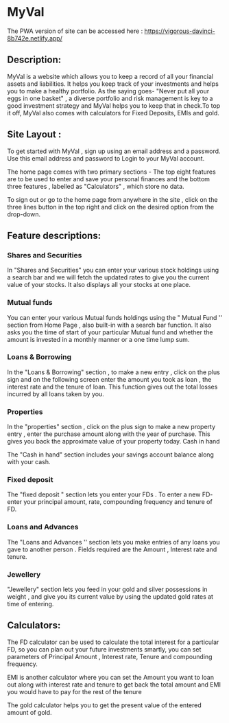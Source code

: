 # MyVal
 
 
 The PWA version of site can be accessed here : https://vigorous-davinci-8b742e.netlify.app/
 
 
## Description:
MyVal is a website which allows you to keep a record of all your financial assets and liabilities. It helps you keep track of your investments and helps you to make a healthy portfolio. As the saying goes- "Never put all your eggs in one basket" , a diverse portfolio and risk management is key to a good investment strategy and MyVal helps you to keep that in check.To top it off, MyVal also comes with calculators for Fixed Deposits, EMIs and gold. 

## Site Layout :
To get started with MyVal , sign up using an email address and a password. Use this email address and password to Login to your MyVal account. 

The home page comes with two primary sections - The top eight features are to be used to enter and save your personal finances and the bottom three features , labelled as "Calculators" , which store no data.

To sign out or go to the home page from anywhere in the site , click on the three lines button in the top right and click on the desired option from the drop-down.

## Feature descriptions:


### Shares and Securities

In "Shares and Securities" you can enter your various stock holdings using a search bar and we will fetch the updated rates to give you the current value of your stocks. It also displays all your stocks at one place.

### Mutual funds

You can enter your various Mutual funds holdings using the " Mutual Fund '' section from Home Page , also built-in with a search bar function. It also asks you the time of start of your particular Mutual fund and whether the amount is invested in a monthly manner or a one time lump sum.

### Loans & Borrowing

In the "Loans & Borrowing" section , to make a new entry , click on the plus sign and on the following screen enter the amount you took as loan , the interest rate and the tenure of loan. This function gives out the total losses incurred by all loans taken by you.

### Properties

In the "properties" section , click on the plus sign to make a new property entry , enter the purchase amount along with the year of purchase. This gives you back the approximate value of your property today. 
Cash in hand

The "Cash in hand" section includes your savings account balance along with your cash.

### Fixed deposit

The "fixed deposit " section lets you enter your FDs . To enter a new FD- enter your principal amount, rate,  compounding frequency and tenure of FD.

### Loans and Advances 

The "Loans and Advances '' section lets you make entries of any loans you gave to another person . Fields required are the Amount , Interest rate and tenure.

### Jewellery

"Jewellery" section lets you feed in your gold and silver possessions in weight , and give you its current value by using the updated gold rates at time of entering.

## Calculators:

The FD calculator can be used to calculate the total interest for a particular FD, so you can plan out your future investments smartly, you can set parameters of Principal Amount , Interest rate,  Tenure and compounding frequency. 

EMI is another calculator where you can set the Amount you want to loan out along with interest rate and tenure to get back the total amount and EMI you would have to pay for the rest of the tenure 

The gold calculator helps you to get the present value of the entered amount of gold. 





